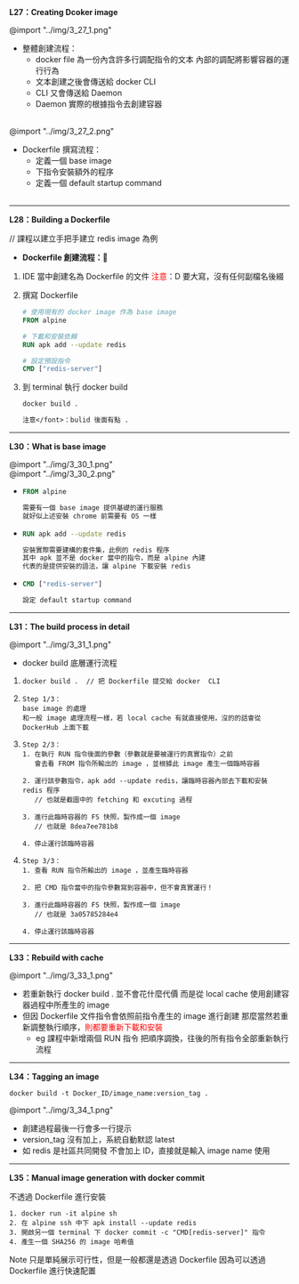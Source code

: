 **L27：Creating Dcoker image**

@import "../img/3_27_1.png"

* 整體創建流程：
  + docker file 為一份內含許多行調配指令的文本
    內部的調配將影響容器的運行行為
  + 文本創建之後會傳送給 docker CLI
  + CLI 又會傳送給 Daemon
  + Daemon 實際的根據指令去創建容器<br/><br/>

@import "../img/3_27_2.png"

* Dockerfile 撰寫流程：
  + 定義一個 base image
  + 下指令安裝額外的程序
  + 定義一個 default startup command<br/><br/>

---

**L28：Building a Dockerfile**

// 課程以建立手把手建立 redis image 為例

* **Dockerfile 創建流程：**
1. IDE 當中創建名為 Dockerfile 的文件
   <font color="#FF0000">注意</font>：D 要大寫，沒有任何副檔名後綴
   <br/>
2. 撰寫 Dockerfile
   ```Dockerfile
   # 使用現有的 docker image 作為 base image
   FROM alpine

   # 下載和安裝依賴
   RUN apk add --update redis

   # 設定預設指令
   CMD ["redis-server"]
   ```
    
3. 到 terminal 執行 docker build
   ```Dockerfile
   docker build .
   
   注意</font>：bulid 後面有點 .
   ```

---

**L30：What is base image**

@import "../img/3_30_1.png" 
<br/>
@import "../img/3_30_2.png"

* ```Dockerfile
  FROM alpine

  需要有一個 base image 提供基礎的運行服務
  就好似上述安裝 chrome 前需要有 OS 一樣
  ``` 

* ```Dockerfile
  RUN apk add --update redis

  安裝實際需要建構的套件集，此例的 redis 程序
  其中 apk 並不是 docker 當中的指令，而是 alpine 內建
  代表的是提供安裝的語法，讓 alpine 下載安裝 redis 
  ``` 

* ```Dockerfile
  CMD ["redis-server"]

  設定 default startup command
  ``` 

---

**L31：The build process in detail**

@import "../img/3_31_1.png"

* docker build 底層運行流程
1. ```Dockerfile
   docker build .  // 把 Dockerfile 提交給 docker  CLI
   ```
2. ```
   Step 1/3：
   base image 的處理
   和一般 image 處理流程一樣，若 local cache 有就直接使用，沒的的話會從 DockerHub 上面下載
   ```
3. ```
   Step 2/3：
   1. 在執行 RUN 指令後面的參數（參數就是要被運行的真實指令）之前
      會去看 FROM 指令所輸出的 image ，並根據此 image 產生一個臨時容器

   2. 運行該參數指令，apk add --update redis，讓臨時容器內部去下載和安裝 redis 程序
      // 也就是截圖中的 fetching 和 excuting 過程
  
   3. 進行此臨時容器的 FS 快照，製作成一個 image
      // 也就是 8dea7ee781b8

   4. 停止運行該臨時容器
   ```   
4. ```
   Step 3/3：
   1. 查看 RUN 指令所輸出的 image ，並產生臨時容器

   2. 把 CMD 指令當中的指令參數寫到容器中，但不會真實運行！
  
   3. 進行此臨時容器的 FS 快照，製作成一個 image
      // 也就是 3a05785284e4

   4. 停止運行該臨時容器
   ```

---

**L33：Rebuild with cache**

@import "../img/3_33_1.png"

* 若重新執行 docker build . 並不會花什麼代價
  而是從 local cache 使用創建容器過程中所產生的 image
  <br/>
* 但因 Dockerfile 文件指令會依照前指令產生的 image 進行創建
 那麼當然若重新調整執行順序，<font color="#FF0000">則都要重新下載和安裝</font>
  + eg 課程中新增兩個 RUN 指令
    把順序調換，往後的所有指令全部重新執行流程

---

**L34：Tagging an image**

```
docker build -t Docker_ID/image_name:version_tag .
```

@import "../img/3_34_1.png"

* 創建過程最後一行會多一行提示
* version_tag 沒有加上，系統自動默認 latest
* 如 redis 是社區共同開發
  不會加上 ID，直接就是輸入 image name 使用

---

**L35：Manual image generation with docker commit**

不透過 Dockerfile 進行安裝
```
1. docker run -it alpine sh
2. 在 alpine ssh 中下 apk install --update redis
3. 開啟另一個 terminal 下 docker commit -c "CMD[redis-server]" 指令
4. 產生一個 SHA256 的 image 哈希值
```

Note
只是單純展示可行性，但是一般都還是透過 Dockerfile
因為可以透過 Dockerfile 進行快速配置